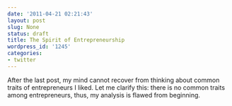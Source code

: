 ```yaml
---
date: '2011-04-21 02:21:43'
layout: post
slug: None
status: draft
title: The Spirit of Entrepreneurship
wordpress_id: '1245'
categories:
- twitter
---
```


After the last post, my mind cannot recover from thinking about common traits of entrepreneurs I liked. Let me clarify this: there is no common traits among entrepreneurs, thus, my analysis is flawed from beginning.


